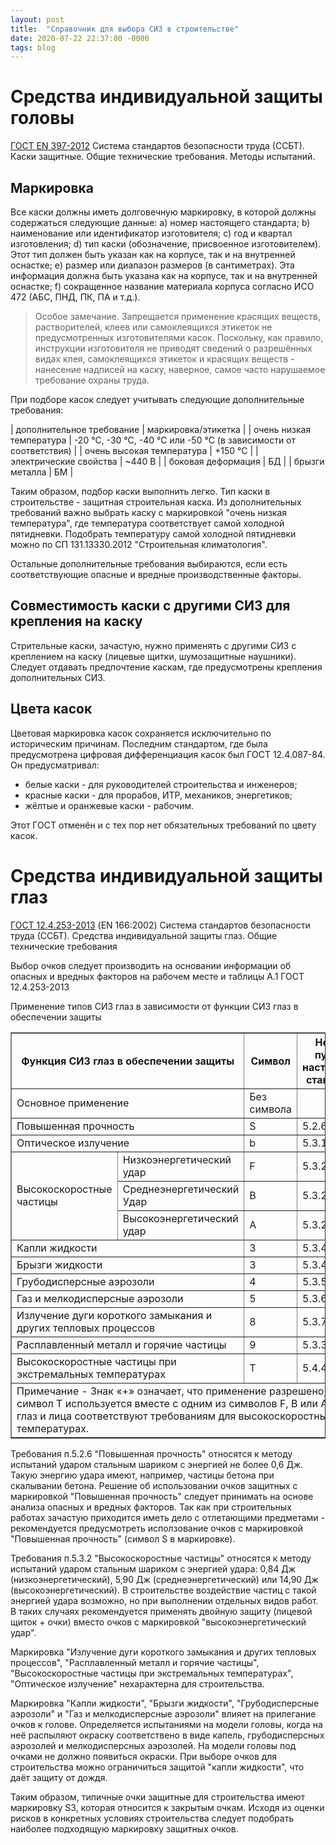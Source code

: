 ```yaml
---
layout: post
title:  "Справочник для выбора СИЗ в строительстве"
date: 2020-07-22 22:37:00 -0000
tags: blog
---
```


# Средства индивидуальной защиты головы

[ГОСТ EN 397-2012](http://docs.cntd.ru/document/1200100970) Система стандартов безопасности труда (ССБТ). Каски защитные. Общие технические требования. Методы испытаний.

## Маркировка 

Все каски должны иметь долговечную маркировку, в которой должны содержаться следующие данные:
a) номер настоящего стандарта;
b) наименование или идентификатор изготовителя;
c) год и квартал изготовления;
d) тип каски (обозначение, присвоенное изготовителем). Этот тип должен быть указан как на корпусе, так и на внутренней оснастке;
e) размер или диапазон размеров (в сантиметрах). Эта информация должна быть указана как на корпусе, так и на внутренней оснастке;
f) сокращенное название материала корпуса согласно ИСО 472 (АБС, ПНД, ПК, ПА и т.д.).

> Особое замечание. Запрещается применение красящих веществ, растворителей, клеев или самоклеящихся этикеток не предусмотренных изготовителями касок. Поскольку, как правило, инструкции изготовителя не приводят сведений о разрешённых видах клея, самоклеящихся этикеток и красящих веществ - нанесение надписей на каску, наверное, самое часто нарушаемое требование охраны труда.

При подборе касок следует учитывать следующие дополнительные требования:

| дополнительное требование | маркировка/этикетка 												|
| очень низкая температура	| -20 °С, -30 °С, -40 °С или -50 °С (в зависимости от соответствия) |
| очень высокая температура	| +150 °С															|
| электрические свойства	| ~440 В															|
| боковая деформация		| БД																|
| брызги металла			| БМ																|

Таким образом, подбор каски выполнить легко. Тип каски в строительстве - защитная строительная каска. Из дополнительных требований важно выбрать каску с маркировкой "очень низкая температура", где температура соответствует самой холодной пятидневки. Подобрать температуру самой холодной пятидневки можно по СП 131.13330.2012 "Строительная климатология".

Остальные дополнительные требования выбираются, если есть соответствующие опасные и вредные производственные факторы.

## Совместимость каски с другими СИЗ для крепления на каску

Стрительные каски, зачастую, нужно применять с другими СИЗ с креплением на каску (лицевые щитки, шумозащитные наушники). Следует отдавать предпочтение каскам, где предусмотрены крепления дополнительных СИЗ.

## Цвета касок

Цветовая маркировка касок сохраняется исключительно по историческим причинам. Последним стандартом, где была предусмотрена цифровая дифференциация касок был ГОСТ 12.4.087-84. Он предусматривал:

- белые каски - для руководителей строительства и инженеров;
- красные каски - для прорабов, ИТР, механиков, энергетиков;
- жёлтые и оранжевые каски - рабочим.

Этот ГОСТ отменён и с тех пор нет обязательных требований по цвету касок. 

# Средства индивидуальной защиты глаз

[ГОСТ 12.4.253-2013](http://docs.cntd.ru/document/1200108359) (EN 166:2002) Система стандартов безопасности труда (ССБТ). Средства индивидуальной защиты глаз. Общие технические требования

Выбор очков следует производить на основании информации об опасных и вредных факторов на рабочем месте и таблицы А.1 ГОСТ 12.4.253-2013

Применение типов СИЗ глаз в зависимости от функции СИЗ глаз в обеспечении защиты

<table border=1 cellspacing=1 cellpadding=1>
<thead>
 <tr>
  <th colspan=2 rowspan=2>Функция СИЗ глаз в обеспечении защиты</th>
  <th rowspan=2>Символ</th>
  <th rowspan=2>Номер пункта настоящего стандарта</th>
  <th colspan=3>Тип СИЗ глаз</td>
 </tr>
 <tr>
  <th>Открытые очки</th>
  <th>Закрытые очки</th>
  <th>Лицевые очки</th>
 </tr>
 </thead>
 <tr>
  <td colspan=2>Основное применение</td>
  <td>Без символа</td>
  <td><br /></td>
  <td>+</td>
  <td>+</td>
  <td>+</td>
 </tr>
 <tr>
  <td colspan=2>Повышенная прочность</td>
  <td>S</td>
  <td>5.2.6</td>
  <td>+</td>
  <td>+</td>
  <td>+</td>
 </tr>
 <tr>
  <td colspan=2>Оптическое излучение</td>
  <td>b</td>
  <td>5.3.1</td>
  <td>+</td>
  <td>+</td>
  <td>+</td>
 </tr>
 <tr>
  <td rowspan=3>Высокоскоростные частицы</td>
  <td>Низкоэнергетический удар</td>
  <td>F </td>
  <td>5.3.2</td>
  <td>+</td>
  <td>+</td>
  <td>+</td>
 </tr>
 <tr>
  <td>Среднеэнергетический Удар</td>
  <td>В</td>
  <td>5.3.2</td>
  <td>0</td>
  <td>+</td>
  <td>+</td>
 </tr>
 <tr>
  <td>Высокоэнергетический удар</td>
  <td>А</td>
  <td>5.3.2</td>
  <td>0</td>
  <td>0</td>
  <td>+</td>
 </tr>
 <tr>
  <td colspan=2>Капли жидкости</td>
  <td>3</td>
  <td>5.3.4.1</td>
  <td>0</td>
  <td>+</td>
  <td>0</td>
 </tr>
 <tr>
  <td colspan=2>Брызги жидкости</td>
  <td>3</td>
  <td>5.3.4.2</td>
  <td>0</td>
  <td>0</td>
  <td>+</td>
 </tr>
 <tr>
  <td colspan=2>Грубодисперсные аэрозоли</td>
  <td>4</td>
  <td>5.3.5</td>
  <td>0</td>
  <td>+</td>
  <td>0</td>
 </tr>
 <tr>
  <td colspan=2>Газ и мелкодисперсные аэрозоли</td>
  <td>5</td>
  <td>5.3.6</td>
  <td>0</td>
  <td>+</td>
  <td>0</td>
 </tr>
 <tr>
  <td colspan=2>Излучение дуги короткого замыкания и других тепловых процессов</td>
  <td>8</td>
  <td>5.3.7</td>
  <td>0</td>
  <td>0</td>
  <td>+</td>
 </tr>
 <tr>
  <td colspan=2>Расплавленный металл и горячие частицы</td>
  <td>9</td>
  <td>5.3.3</td>
  <td>0</td>
  <td>+</td>
  <td>+</td>
 </tr>
 <tr>
  <td colspan=2>Высокоскоростные частицы при экстремальных температурах</td>
  <td>Т</td>
  <td>5.4.4</td>
  <td>g</td>
  <td>g</td>
  <td>g</td>
 </tr>
 <tr>
  <td colspan=7>Примечание  - Знак «+» означает, что применение разрешено, «0» - применение запрещено. « g » - символ Т используется вместе с одним из символов  F, B или А для того, чтобы показать, что данные СИЗ глаз и лица соответствуют требованиям для высокоскоростных частиц при экстремальных  температурах.</td>
 </tr>
</table>

Требования п.5.2.6 "Повышенная прочность" относятся к методу испытаний ударом стальным шариком с энергией не более 0,6 Дж. Такую энергию удара имеют, например, частицы бетона при скалывании бетона. Решение об использовании очков защитных с маркировкой "Повышенная прочность" следует принимать на основе анализа опасных и вредных факторов. Так как при строительных работах зачастую приходится иметь дело с отлетающими предметами - рекомендуется предусмотреть исползование очков с маркировкой "Повышенная прочность" (символ S в маркировке).

Требования п.5.3.2 "Высокоскоростные частицы" относятся к методу испытаний ударом стальным шариком с энергией удара: 0,84 Дж (низкоэнергетический), 5,90 Дж (среднеэнергетический) или 14,90 Дж (высокоэнергетический). В строительстве воздействие частиц с такой энергией удара возможно, но при выполнении отдельных видов работ. В таких случаях рекомендуется применять двойную защиту (лицевой щиток + очки) вместо очков с маркировкой "высокоэнергетический удар". 

Маркировка "Излучение дуги короткого замыкания и других тепловых процессов", "Расплавленный металл и горячие частицы", "Высокоскоростные частицы при экстремальных температурах", "Оптическое излучение" нехарактерна для строительства. 

Маркировка "Капли жидкости", "Брызги жидкости", "Грубодисперсные аэрозоли" и "Газ и мелкодисперсные аэрозоли" влияет на прилегание очков к голове. Определяется испытаниями на модели головы, когда на неё распыляют окраску соответствено в виде капель, грубодисперсных аэрозолей и мелкодисперсных аэрозолей. На модели головы под очками не должно появиться окраски. При выборе очков для строительства можно ограничиться защитой "капли жидкости", что даёт защиту от дождя. 

Таким образом, типичные очки защитные для строительства имеют маркировку S3, которая относится к закрытым очкам. Исходя из оценки рисков в конкретных условиях строительства следует подобрать наиболее подходящую маркировку защитных очков.